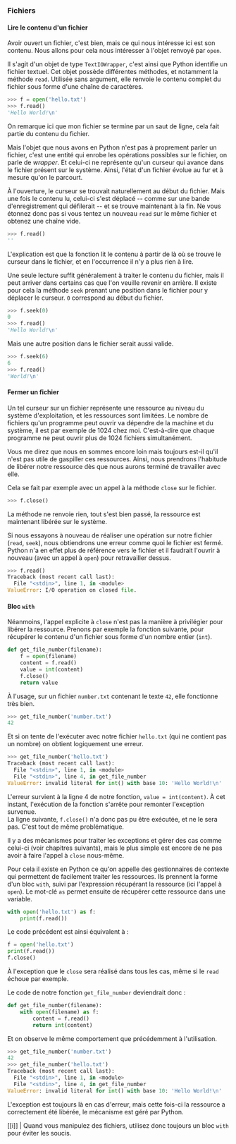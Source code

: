 ### Fichiers

#### Lire le contenu d'un fichier

Avoir ouvert un fichier, c'est bien, mais ce qui nous intéresse ici est son contenu.
Nous allons pour cela nous intéresser à l'objet renvoyé par `open`.

Il s'agit d'un objet de type `TextIOWrapper`, c'est ainsi que Python identifie un fichier textuel.
Cet objet possède différentes méthodes, et notamment la méthode `read`.
Utilisée sans argument, elle renvoie le contenu complet du fichier sous forme d'une chaîne de caractères.

```python
>>> f = open('hello.txt')
>>> f.read()
'Hello World!\n'
```

On remarque ici que mon fichier se termine par un saut de ligne, cela fait partie du contenu du fichier.

Mais l'objet que nous avons en Python n'est pas à proprement parler un fichier, c'est une entité qui enrobe les opérations possibles sur le fichier, on parle de _wrapper_.
Et celui-ci ne représente qu'un curseur qui avance dans le fichier présent sur le système.
Ainsi, l'état d'un fichier évolue au fur et à mesure qu'on le parcourt.

À l'ouverture, le curseur se trouvait naturellement au début du fichier. Mais une fois le contenu lu, celui-ci s'est déplacé -- comme sur une bande d'enregistrement qui défilerait -- et se trouve maintenant à la fin.
Ne vous étonnez donc pas si vous tentez un nouveau `read` sur le même fichier et obtenez une chaîne vide.

```python
>>> f.read()
''
```

L'explication est que la fonction lit le contenu à partir de là où se trouve le curseur dans le fichier, et en l'occurrence il n'y a plus rien à lire.

Une seule lecture suffit généralement à traiter le contenu du fichier, mais il peut arriver dans certains cas que l'on veuille revenir en arrière.
Il existe pour cela la méthode `seek` prenant une position dans le fichier pour y déplacer le curseur.
`0` correspond au début du fichier.

```python
>>> f.seek(0)
0
>>> f.read()
'Hello World!\n'
```

Mais une autre position dans le fichier serait aussi valide.

```python
>>> f.seek(6)
6
>>> f.read()
'World!\n'
```

#### Fermer un fichier

Un tel curseur sur un fichier représente une ressource au niveau du système d'exploitation, et les ressources sont limitées.
Le nombre de fichiers qu'un programme peut ouvrir va dépendre de la machine et du système, il est par exemple de 1024 chez moi.
C'est-à-dire que chaque programme ne peut ouvrir plus de 1024 fichiers simultanément.

Vous me direz que nous en sommes encore loin mais toujours est-il qu'il n'est pas utile de gaspiller ces ressources.
Ainsi, nous prendrons l'habitude de libérer notre ressource dès que nous aurons terminé de travailler avec elle.

Cela se fait par exemple avec un appel à la méthode `close` sur le fichier.

```python
>>> f.close()
```

La méthode ne renvoie rien, tout s'est bien passé, la ressource est maintenant libérée sur le système.

Si nous essayons à nouveau de réaliser une opération sur notre fichier (`read`, `seek`), nous obtiendrons une erreur comme quoi le fichier est fermé.
Python n'a en effet plus de référence vers le fichier et il faudrait l'ouvrir à nouveau (avec un appel à `open`) pour retravailler dessus.

```python
>>> f.read()
Traceback (most recent call last):
  File "<stdin>", line 1, in <module>
ValueError: I/O operation on closed file.
```

#### Bloc `with`

Néanmoins, l'appel explicite à `close` n'est pas la manière à privilégier pour libérer la ressource.
Prenons par exemple la fonction suivante, pour récupérer le contenu d'un fichier sous forme d'un nombre entier (`int`).

```python
def get_file_number(filename):
    f = open(filename)
    content = f.read()
    value = int(content)
    f.close()
    return value
```

À l'usage, sur un fichier `number.txt` contenant le texte `42`, elle fonctionne très bien.

```python
>>> get_file_number('number.txt')
42
```

Et si on tente de l'exécuter avec notre fichier `hello.txt` (qui ne contient pas un nombre) on obtient logiquement une erreur.

```python
>>> get_file_number('hello.txt')
Traceback (most recent call last):
  File "<stdin>", line 1, in <module>
  File "<stdin>", line 4, in get_file_number
ValueError: invalid literal for int() with base 10: 'Hello World!\n'
```

L'erreur survient à la ligne 4 de notre fonction, `value = int(content)`.
À cet instant, l'exécution de la fonction s'arrête pour remonter l'exception survenue.  
La ligne suivante, `f.close()` n'a donc pas pu être exécutée, et ne le sera pas.
C'est tout de même problématique.

Il y a des mécanismes pour traiter les exceptions et gérer des cas comme celui-ci (voir chapitres suivants), mais le plus simple est encore de ne pas avoir à faire l'appel à `close` nous-même.

Pour cela il existe en Python ce qu'on appelle des gestionnaires de contexte qui permettent de facilement traiter les ressources.
Ils prennent la forme d'un bloc `with`, suivi par l'expression récupérant la ressource (ici l'appel à `open`).
Le mot-clé `as` permet ensuite de récupérer cette ressource dans une variable.

```python
with open('hello.txt') as f:
    print(f.read())
```

Le code précédent est ainsi équivalent à :

```python
f = open('hello.txt')
print(f.read())
f.close()
```

À l'exception que le `close` sera réalisé dans tous les cas, même si le `read` échoue par exemple.

Le code de notre fonction `get_file_number` deviendrait donc :

```python
def get_file_number(filename):
    with open(filename) as f:
        content = f.read()
        return int(content)
```

Et on observe le même comportement que précédemment à l'utilisation.

```python
>>> get_file_number('number.txt')
42
>>> get_file_number('hello.txt')
Traceback (most recent call last):
  File "<stdin>", line 1, in <module>
  File "<stdin>", line 4, in get_file_number
ValueError: invalid literal for int() with base 10: 'Hello World!\n'
```

L'exception est toujours là en cas d'erreur, mais cette fois-ci la ressource a correctement été libérée, le mécanisme est géré par Python.

[[i]]
| Quand vous manipulez des fichiers, utilisez donc toujours un bloc `with` pour éviter les soucis.
